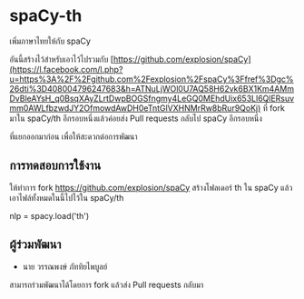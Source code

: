 # spaCy-th
เพิ่มภาษาไทยให้กับ  spaCy

อันนี้สร้างไว้สำหรับเอาไว้ไปรวมกับ [https://github.com/explosion/spaCy](https://l.facebook.com/l.php?u=https%3A%2F%2Fgithub.com%2Fexplosion%2FspaCy%3Ffref%3Dgc%26dti%3D408004796247683&h=ATNuLjWOl0U7AQ58H62vk6BX1Km4AMmDvBleAYsH_q0BsqXAyZLrtDwpBOGSfngmy4LeGQ0MEhdUix653Ll6QlERsuvmm0AWLfbzwdJY2OfmowdAwDH0eTntGlVXHNMrRw8bRur9QoKj) ที่  fork มาใน spaCy/th อีกรอบหนึ่งแล้วค่อยส่ง Pull requests กลับไป spaCy อีกรอบหนึ่ง

ที่แยกออกมาก่อน เพื่อให้สะดวกต่อการพัฒนา

## การทดสอบการใช้งาน

ให้ทำการ fork https://github.com/explosion/spaCy สร้างโฟลเดอร์ th ใน spaCy แล้วเอาไฟล์ทั้งหมดในนี้ไปไว้ใน  spaCy/th

nlp = spacy.load('th')

## ผู้ร่วมพัฒนา

- นาย วรรณพงษ์  ภัททิยไพบูลย์

สามารถร่วมพัฒนาได้โดยการ fork แล้วส่ง Pull requests กลับมา